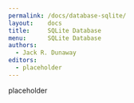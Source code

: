 ```yaml
---
permalink: /docs/database-sqlite/
layout:    docs
title:     SQLite Database
menu:      SQLite Database
authors:
  - Jack R. Dunaway
editors:
  - placeholder
---
```


placeholder
